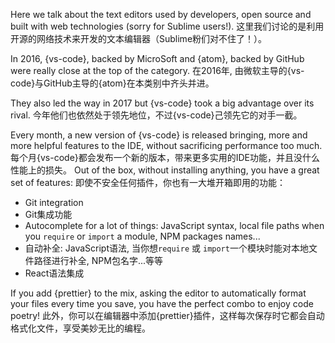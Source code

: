 Here we talk about the text editors used by developers, open source and built with web technologies (sorry for Sublime users!).
这里我们讨论的是利用开源的网络技术来开发的文本编辑器（Sublime粉们对不住了！）。

In 2016, {vs-code}, backed by MicroSoft and {atom}, backed by GitHub were really close at the top of the category.
在2016年, 由微软主导的{vs-code}与GitHub主导的{atom}在本类别中齐头并进。

They also led the way in 2017 but {vs-code} took a big advantage over its rival.
今年他们也依然处于领先地位，不过{vs-code}己领先它的对手一截。

Every month, a new version of {vs-code} is released bringing, more and more helpful features to the IDE, without sacrificing performance too much.
每个月{vs-code}都会发布一个新的版本，带来更多实用的IDE功能，并且没什么性能上的损失。
Out of the box, without installing anything, you have a great set of features:
即使不安全任何插件，你也有一大堆开箱即用的功能：

* Git integration
* Git集成功能
* Autocomplete for a lot of things: JavaScript syntax, local file paths when you `require` or `import` a module, NPM packages names...
* 自动补全: JavaScript语法, 当你想`require` 或 `import`一个模块时能对本地文件路径进行补全, NPM包名字...等等
* React语法集成

If you add {prettier} to the mix, asking the editor to automatically format your files every time you save, you have the perfect combo to enjoy code poetry!
此外，你可以在编辑器中添加{prettier}插件，这样每次保存时它都会自动格式化文件，享受美妙无比的编程。
